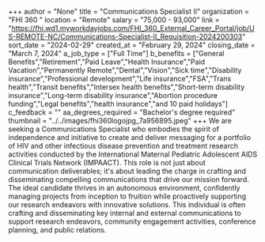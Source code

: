 +++
author = "None"
title = "Communications Specialist II"
organization = "FHI 360 "
location = "Remote"
salary = "75,000 - 93,000"
link = "https://fhi.wd1.myworkdayjobs.com/FHI_360_External_Career_Portal/job/US-REMOTE-NC/Communications-Specialist-II_Requisition-2024200303"
sort_date = "2024-02-29"
created_at = "February 29, 2024"
closing_date = "March 7, 2024"
a_job_type = ["Full Time"]
b_benefits = ["General Benefits","Retirement","Paid Leave","Health Insurance","Paid Vacation","Permanently Remote","Dental","Vision","Sick time","Disability insurance","Professional development","Life insurance","FSA","Trans health","Transit benefits","Intersex health benefits","Short-term disability insurance","Long-term disability insurance","Abortion procedure funding","Legal benefits","health insurance","and 10 paid holidays"]
c_feedback = ""
aa_degrees_required = "Bachelor's degree required"
thumbnail = "../../images/fhi360logojpg_7a956895.jpeg"
+++
We are seeking a Communications Specialist who embodies the spirit of independence and initiative to create and deliver messaging for a portfolio of HIV and other infectious disease prevention and treatment research activities conducted by the International Maternal Pediatric Adolescent AIDS Clinical Trials Network (IMPAACT). This role is not just about communication deliverables; it's about leading the charge in crafting and disseminating compelling communications that drive our mission forward. The ideal candidate thrives in an autonomous environment, confidently managing projects from inception to fruition while proactively supporting our research endeavors with innovative solutions. This individual is often crafting and disseminating key internal and external communications to support research endeavors, community engagement activities, conference planning, and public relations.